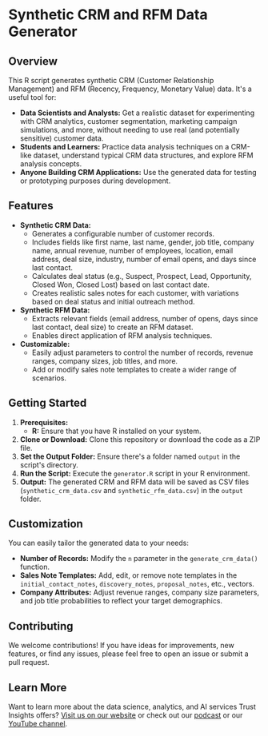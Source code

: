 # Synthetic CRM and RFM Data Generator

## Overview

This R script generates synthetic CRM (Customer Relationship Management) and RFM (Recency, Frequency, Monetary Value) data. It's a useful tool for:

* **Data Scientists and Analysts:**  Get a realistic dataset for experimenting with CRM analytics, customer segmentation, marketing campaign simulations, and more, without needing to use real (and potentially sensitive) customer data. 
* **Students and Learners:** Practice data analysis techniques on a CRM-like dataset, understand typical CRM data structures, and explore RFM analysis concepts. 
* **Anyone Building CRM Applications:** Use the generated data for testing or prototyping purposes during development.

## Features

* **Synthetic CRM Data:**
    * Generates a configurable number of customer records.
    * Includes fields like first name, last name, gender, job title, company name, annual revenue, number of employees, location, email address, deal size, industry, number of email opens, and days since last contact.
    * Calculates deal status (e.g., Suspect, Prospect, Lead, Opportunity, Closed Won, Closed Lost) based on last contact date.
    * Creates realistic sales notes for each customer, with variations based on deal status and initial outreach method.
* **Synthetic RFM Data:**
    * Extracts relevant fields (email address, number of opens, days since last contact, deal size) to create an RFM dataset.
    * Enables direct application of RFM analysis techniques.
* **Customizable:**
    * Easily adjust parameters to control the number of records, revenue ranges, company sizes, job titles, and more.
    * Add or modify sales note templates to create a wider range of scenarios.

## Getting Started

1. **Prerequisites:**
    * **R:** Ensure that you have R installed on your system.
2. **Clone or Download:** Clone this repository or download the code as a ZIP file.
3. **Set the Output Folder:** Ensure there's a folder named `output` in the script's directory.
4. **Run the Script:** Execute the `generator.R` script in your R environment.
5. **Output:** The generated CRM and RFM data will be saved as CSV files (`synthetic_crm_data.csv` and `synthetic_rfm_data.csv`) in the `output` folder.

## Customization

You can easily tailor the generated data to your needs:

* **Number of Records:** Modify the `n` parameter in the `generate_crm_data()` function.
* **Sales Note Templates:**  Add, edit, or remove note templates in the `initial_contact_notes`, `discovery_notes`, `proposal_notes`, etc., vectors.  
* **Company Attributes:** Adjust revenue ranges, company size parameters, and job title probabilities to reflect your target demographics. 

## Contributing

We welcome contributions! If you have ideas for improvements, new features, or find any issues, please feel free to open an issue or submit a pull request.

## Learn More

Want to learn more about the data science, analytics, and AI services Trust Insights offers? [Visit us on our website](https://www.trustinsights.ai) or check out our [podcast](https://www.trustinsights.ai/tipodcast) or our [YouTube channel](https://www.trustinsights.ai/youtube).
